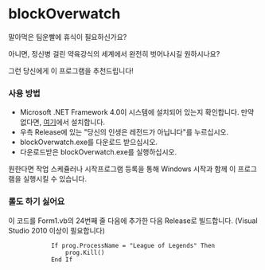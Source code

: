 # blockOverwatch
말아먹은 팀운빨에 휴식이 필요하신가요?

아니면, 정신병 걸린 약육강식의 세계에서 완전히 벗어나시길 원하시나요?

그런 당신에게 이 프로그램을 추천드립니다!

### 사용 방법
- Microsoft .NET Framework 4.0이 시스템에 설치되어 있는지 확인합니다. 만약 없다면, [여기](https://www.microsoft.com/ko-kr/download/details.aspx?id=17851)에서 설치합니다.
- 우측 Release에 있는 "당신의 인생은 레전드가 아닙니다"를 누르십시오.
- blockOverwatch.exe를 다운로드 받으십시오.
- 다운로드받은 blockOverwatch.exe를 실행하십시오.

원한다면 작업 스케쥴러나 시작프로그램 등록을 통해 Windows 시작과 함께 이 프로그램을 실행시킬 수 있습니다.

### 롤도 하기 싫어요
이 코드를 Form1.vb의 24번째 줄 다음에 추가한 다음 Release로 빌드합니다. (Visual Studio 2010 이상이 필요합니다)
```
            If prog.ProcessName = "League of Legends" Then
                prog.Kill()
            End If
```
